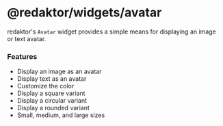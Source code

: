 # @redaktor/widgets/avatar

redaktor's `Avatar` widget provides a simple means for displaying an image or text avatar.

### Features

- Display an image as an avatar
- Display text as an avatar
- Customize the color
- Display a square variant
- Display a circular variant
- Display a rounded variant
- Small, medium, and large sizes
